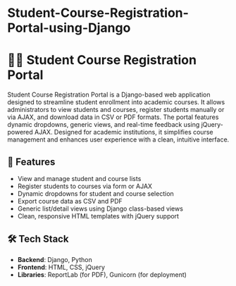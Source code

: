 # Student-Course-Registration-Portal-using-Django
# 🧑‍🎓 Student Course Registration Portal

Student Course Registration Portal is a Django-based web application designed to streamline student enrollment into academic courses.
It allows administrators to view students and courses, register students manually or via AJAX, and download data in CSV or PDF formats.
The portal features dynamic dropdowns, generic views, and real-time feedback using jQuery-powered AJAX.
Designed for academic institutions, it simplifies course management and enhances user experience with a clean, intuitive interface.

## 📌 Features

- View and manage student and course lists
- Register students to courses via form or AJAX
- Dynamic dropdowns for student and course selection
- Export course data as CSV and PDF
- Generic list/detail views using Django class-based views
- Clean, responsive HTML templates with jQuery support

## 🛠️ Tech Stack

- **Backend**: Django, Python
- **Frontend**: HTML, CSS, jQuery
- **Libraries**: ReportLab (for PDF), Gunicorn (for deployment)
